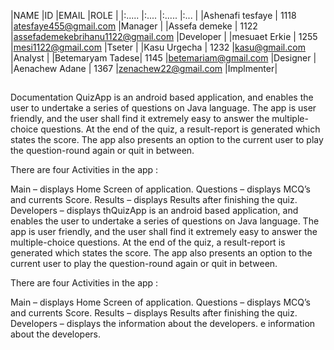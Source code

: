 |NAME             |ID    |EMAIL                             |ROLE      |
|:.....           |:.... |:.....                            |:...      |
|Ashenafi tesfaye | 1118 |atesfaye455@gmail.com             |Manager   |
|Assefa demeke    | 1122 |assefademekebrihanu1122@gmail.com |Developer |
|mesuaet Erkie    | 1255 |mesi1122@gmail.com                |Tseter    | 
|Kasu Urgecha     | 1232 |kasu@gmail.com                    |Analyst   |
|Betemaryam Tadese| 1145 |betemariam@gmail.com              |Designer  |
|Aenachew Adane   | 1367 |zenachew22@gmail.com              |Implmenter|








##
Documentation QuizApp is an android based application, and enables the user to undertake a series of questions on Java language. The app is user friendly, and the user shall find it extremely easy to answer the multiple-choice questions. At the end of the quiz, a result-report is generated which states the score. The app also presents an option to the current user to play the question-round again or quit in between.

There are four Activities in the app :

Main – displays Home Screen of application.
Questions – displays MCQ’s and currents Score.
Results – displays Results after finishing the quiz.
Developers – displays thQuizApp is an android based application, and enables the user to undertake a series of questions on Java language. The app is user friendly, and the user shall find it extremely easy to answer the multiple-choice questions. At the end of the quiz, a result-report is generated which states the score. The app also presents an option to the current user to play the question-round again or quit in between.

There are four Activities in the app :

Main – displays Home Screen of application.
Questions – displays MCQ’s and currents Score.
Results – displays Results after finishing the quiz.
Developers – displays the information about the developers.
e information about the developers.

